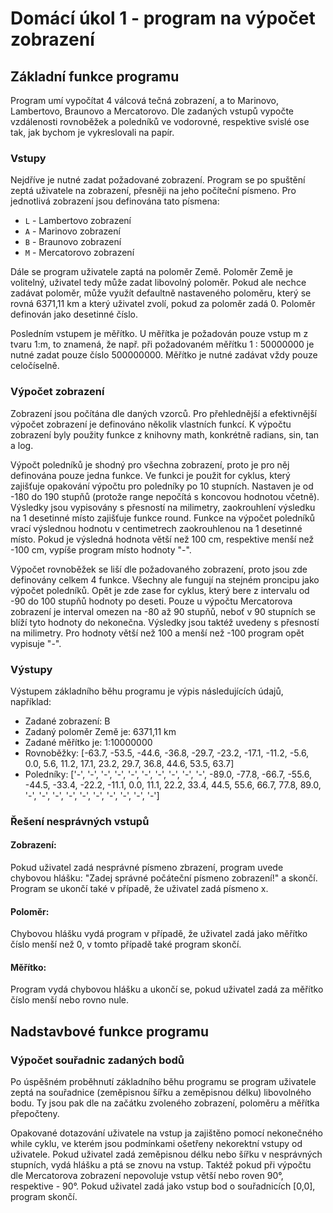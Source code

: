 # Domácí úkol 1 - program na výpočet zobrazení


## Základní funkce programu
Program umí vypočítat 4 válcová tečná zobrazení, a to Marinovo,
Lambertovo, Braunovo a Mercatorovo. Dle zadaných vstupů vypočte vzdálenosti 
rovnoběžek a poledníků ve vodorovné, respektive svislé ose tak, jak 
bychom je vykreslovali na papír. 

### Vstupy
Nejdříve je nutné zadat požadované zobrazení. Program se po spuštění zeptá
uživatele na zobrazení, přesněji na jeho počíteční písmeno. Pro jednotlivá 
zobrazení jsou definována tato písmena:

- `L` - Lambertovo zobrazení
- `A` - Marinovo zobrazení 
- `B` - Braunovo zobrazení 
- `M` - Mercatorovo zobrazení 

Dále se program uživatele zaptá na poloměr Země. Poloměr Země je volitelný,
uživatel tedy může zadat libovolný poloměr. Pokud ale nechce zadávat poloměr, 
může využít defaultně nastaveného poloměru, který se rovná 6371,11 km a který
uživatel zvolí, pokud za poloměr zadá 0. Poloměr definován jako desetinné číslo.

Posledním vstupem je měřítko. U měřítka je požadován pouze vstup m z tvaru 1:m, 
to znamená, že např. při požadovaném měřítku 1 : 50000000 je nutné zadat pouze 
číslo 500000000. Měřítko je nutné zadávat vždy pouze celočíselně. 

### Výpočet zobrazení

Zobrazení jsou počítána dle daných vzorců. Pro přehlednější a efektivnější 
výpočet zobrazení je definováno několik vlastních funkcí. K výpočtu zobrazení 
byly použity funkce z knihovny math, konkrétně radians, sin, tan a log.

Výpočt poledníků je shodný pro všechna zobrazení, proto je pro něj definována
pouze jedna funkce. Ve funkci je použit  for cyklus, který zajišťuje opakování
výpočtu pro poledníky po 10 stupních. Nastaven je od -180 do 190 stupňů (protože
range nepočítá s koncovou hodnotou včetně). Výsledky jsou vypisovány s přesností 
na milimetry, zaokrouhlení výsledku na 1 desetinné místo zajišťuje funkce round. 
Funkce na výpočet poledníků vrací výslednou hodnotu v centimetrech zaokrouhlenou 
na 1 desetinné místo. Pokud je výsledná hodnota větší než 100 cm, respektive menší 
než -100 cm, vypíše program místo hodnoty "-". 

Výpočet rovnoběžek se liší dle požadovaného zobrazení, proto jsou zde definovány
celkem 4 funkce. Všechny ale fungují na stejném proncipu jako výpočet poledníků. 
Opět je zde zase for cyklus, který bere z intervalu od -90 do 100 stupňů hodnoty
po deseti. Pouze u výpočtu Mercatorova zobrazení je interval omezen na -80 až 90
stupňů, neboť v 90 stupních se blíží tyto hodnoty do nekonečna. Výsledky jsou taktéž
uvedeny s přesností na milimetry. Pro hodnoty větší než 100 a menší než -100 program 
opět vypisuje "-". 

### Výstupy

Výstupem základního běhu programu je výpis následujících údajů, například: 

- Zadané zobrazení: B
- Zadaný poloměr Země je: 6371,11 km
- Zadané měřítko je: 1:10000000
- Rovnoběžky: [-63.7, -53.5, -44.6, -36.8, -29.7, -23.2, -17.1, -11.2, -5.6, 0.0, 5.6, 
11.2, 17.1, 23.2, 29.7, 36.8, 44.6, 53.5, 63.7]
- Poledníky: ['-', '-', '-', '-', '-', '-', '-', '-', '-', '-', -89.0, -77.8, -66.7, -55.6, 
-44.5, -33.4, -22.2, -11.1, 0.0, 11.1, 22.2, 33.4, 44.5, 55.6, 66.7, 77.8, 89.0, '-', '-', 
'-', '-', '-', '-', '-', '-', '-', '-']

### Řešení nesprávných vstupů

#### Zobrazení:
Pokud uživatel zadá nesprávné písmeno zbrazení, program uvede chybovou hlášku: 
"Zadej správné počáteční písmeno zobrazení!" a skončí. Program se ukončí také v případě, 
že uživatel zadá písmeno x. 

#### Poloměr:
Chybovou hlášku vydá program v případě, že uživatel zadá jako měřítko číslo menší než 0, 
v tomto případě také program skončí. 

#### Měřítko:
Program vydá chybovou hlášku a ukončí se, pokud uživatel zadá za měřítko číslo menší 
nebo rovno nule. 


## Nadstavbové funkce programu

### Výpočet souřadnic zadaných bodů
Po úspěšném proběhnutí základního běhu programu se program uživatele zeptá na souřadnice 
(zeměpisnou šířku a zeměpisnou délku) libovolného bodu. Ty jsou pak dle na začátku zvoleného 
zobrazení, poloměru a měřítka přepočteny. 

Opakované dotazování uživatele na vstup ja zajištěno pomocí nekonečného while cyklu, 
ve kterém jsou podmínkami ošetřeny nekorektní vstupy od uživatele. Pokud uživatel zadá 
zeměpisnou délku nebo šířku v nesprávných stupních, vydá hlášku a ptá se znovu na vstup. 
Taktéž pokud při výpočtu dle Mercatorova zobrazení nepovoluje vstup větší nebo roven 90°, 
respektive - 90°. Pokud uživatel zadá jako vstup  bod o souřadnicích [0,0], program skončí. 

